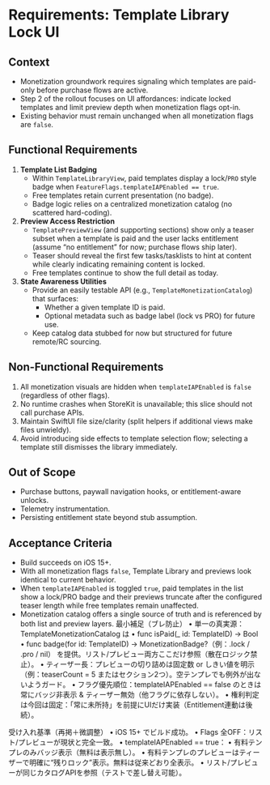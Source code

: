 # Requirements: Template Library Lock UI

## Context
- Monetization groundwork requires signaling which templates are paid-only before purchase flows are active.
- Step 2 of the rollout focuses on UI affordances: indicate locked templates and limit preview depth when monetization flags opt-in.
- Existing behavior must remain unchanged when all monetization flags are `false`.

## Functional Requirements
1. **Template List Badging**
   - Within `TemplateLibraryView`, paid templates display a lock/`PRO` style badge when `FeatureFlags.templateIAPEnabled == true`.
   - Free templates retain current presentation (no badge).
   - Badge logic relies on a centralized monetization catalog (no scattered hard-coding).
2. **Preview Access Restriction**
   - `TemplatePreviewView` (and supporting sections) show only a teaser subset when a template is paid and the user lacks entitlement (assume “no entitlement” for now; purchase flows ship later).
   - Teaser should reveal the first few tasks/tasklists to hint at content while clearly indicating remaining content is locked.
   - Free templates continue to show the full detail as today.
3. **State Awareness Utilities**
   - Provide an easily testable API (e.g., `TemplateMonetizationCatalog`) that surfaces:
     - Whether a given template ID is paid.
     - Optional metadata such as badge label (lock vs PRO) for future use.
   - Keep catalog data stubbed for now but structured for future remote/RC sourcing.

## Non-Functional Requirements
1. All monetization visuals are hidden when `templateIAPEnabled` is `false` (regardless of other flags).
2. No runtime crashes when StoreKit is unavailable; this slice should not call purchase APIs.
3. Maintain SwiftUI file size/clarity (split helpers if additional views make files unwieldy).
4. Avoid introducing side effects to template selection flow; selecting a template still dismisses the library immediately.

## Out of Scope
- Purchase buttons, paywall navigation hooks, or entitlement-aware unlocks.
- Telemetry instrumentation.
- Persisting entitlement state beyond stub assumption.

## Acceptance Criteria
- Build succeeds on iOS 15+.
- With all monetization flags `false`, Template Library and previews look identical to current behavior.
- When `templateIAPEnabled` is toggled `true`, paid templates in the list show a lock/PRO badge and their previews truncate after the configured teaser length while free templates remain unaffected.
- Monetization catalog offers a single source of truth and is referenced by both list and preview layers.
最小補足（ブレ防止）
	•	単一の真実源：TemplateMonetizationCatalog は
	•	func isPaid(_ id: TemplateID) -> Bool
	•	func badge(for id: TemplateID) -> MonetizationBadge?（例：.lock / .pro / nil）
を提供。リスト/プレビュー両方ここだけ参照（散在ロジック禁止）。
	•	ティーザー長：プレビューの切り詰めは固定数 or しきい値を明示（例：teaserCount = 5 またはセクション2つ）。空テンプレでも例外が出ないようガード。
	•	フラグ優先順位：templateIAPEnabled == false のときは常にバッジ非表示 & ティーザー無効（他フラグに依存しない）。
	•	権利判定は今回は固定：「常に未所持」を前提にUIだけ実装（Entitlement連動は後続）。

受け入れ基準（再掲＋微調整）
	•	iOS 15+ でビルド成功。
	•	Flags 全OFF：リスト/プレビューが現状と完全一致。
	•	templateIAPEnabled == true：
	•	有料テンプレのみバッジ表示（無料は表示無し）。
	•	有料テンプレのプレビューはティーザーで明確に“残りロック”表示。無料は従来どおり全表示。
	•	リスト/プレビューが同じカタログAPIを参照（テストで差し替え可能）。